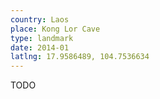 ```yaml
---
country: Laos
place: Kong Lor Cave
type: landmark
date: 2014-01
latlng: 17.9586489, 104.7536634
---
```


TODO
